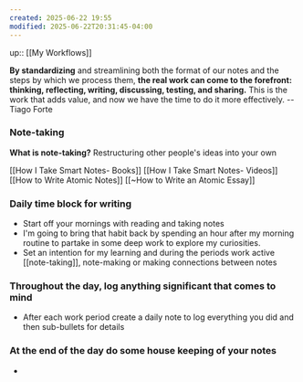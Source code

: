 ```yaml
---
created: 2025-06-22 19:55
modified: 2025-06-22T20:31:45-04:00
---
```

up:: [[My Workflows]]

**By standardizing** and streamlining both the format of our notes and the steps by which we process them, **the real work can come to the forefront: thinking, reflecting, writing, discussing, testing, and sharing.** This is the work that adds value, and now we have the time to do it more effectively. --Tiago Forte
### Note-taking
**What is note-taking?**
	Restructuring other people's ideas into your own

[[How I Take Smart Notes- Books]]
[[How I Take Smart Notes- Videos]]
[[How to Write Atomic Notes]]
[[~How to Write an Atomic Essay]]
### Daily time block for writing
- Start off your mornings with reading and taking notes
- I'm going to bring that habit back by spending an hour after my morning routine to partake in some deep work to explore my curiosities.
- Set an intention for my learning and during the periods work active [[note-taking]], note-making or making connections between notes

### Throughout the day, log anything significant that comes to mind
- After each work period create a daily note to log everything you did and then sub-bullets for details

### At the end of the day do some house keeping of your notes
- 